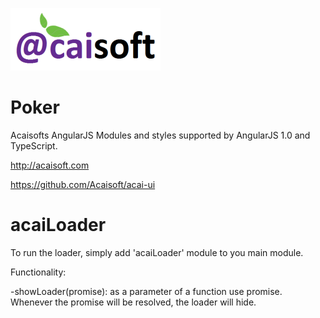 ![Acaisoft](https://raw.githubusercontent.com/Acaisoft/PokerTutorial/master/styles/images/logo.png)

# Poker
Acaisofts AngularJS Modules and styles supported by AngularJS 1.0 and TypeScript.

<a href="http://acaisoft.com" target="_blank">http://acaisoft.com</a>

<a href="https://github.com/Acaisoft/acai-ui" target="_blank">https://github.com/Acaisoft/acai-ui</a>

# acaiLoader

To run the loader, simply add 'acaiLoader' module to you main module.

Functionality:

-showLoader(promise): as a parameter of a function use promise. Whenever the promise will be resolved, the loader will hide.

